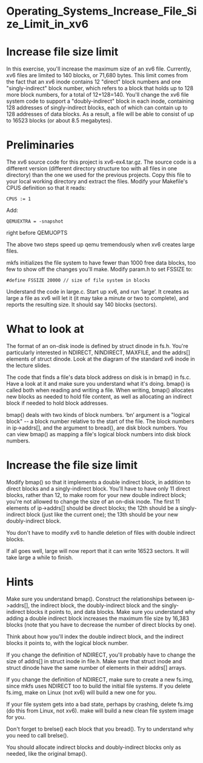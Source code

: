 # Operating_Systems_Increase_File_Size_Limit_in_xv6

# Increase file size limit
In this exercise, you'll increase the maximum size of an xv6 file. Currently, xv6 files are limited to 140 blocks, or 71,680 bytes. This limit comes from the fact that an xv6 inode contains 12 "direct" block numbers and one "singly-indirect" block number, which refers to a block that holds up to 128 more block numbers, for a total of 12+128=140. You'll change the xv6 file system code to support a "doubly-indirect" block in each inode, containing 128 addresses of singly-indirect blocks, each of which can contain up to 128 addresses of data blocks. As a result, a file will be able to consist of up to 16523 blocks (or about 8.5 megabytes).

# Preliminaries
The xv6 source code for this project is xv6-ex4.tar.gz. The source code is a different version (different directory structure too with all files in one directory) than the one we used for the previous projects. Copy this file to your local working directory and extract the files. Modify your Makefile's CPUS definition so that it reads: 

    CPUS := 1 

Add:

    QEMUEXTRA = -snapshot 

right before QEMUOPTS 

The above two steps speed up qemu tremendously when xv6 creates large files.

mkfs initializes the file system to have fewer than 1000 free data blocks, too few to show off the changes you'll make. Modify param.h to set FSSIZE to: 

    #define FSSIZE 20000 // size of file system in blocks 

Understand the code in large.c. Start up xv6, and run ‘large’. It creates as large a file as xv6 will let it (it may take a minute or two to complete), and reports the resulting size. It should say 140 blocks (sectors).

# What to look at
The format of an on-disk inode is defined by struct dinode in fs.h. You're particularly interested in NDIRECT, NINDIRECT, MAXFILE, and the addrs[] elements of struct dinode. Look at the diagram of the standard xv6 inode in the lecture slides.

The code that finds a file's data block address on disk is in bmap() in fs.c. Have a look at it and make sure you understand what it's doing. bmap() is called both when reading and writing a file. When writing, bmap() allocates new blocks as needed to hold file content, as well as allocating an indirect block if needed to hold block addresses.

bmap() deals with two kinds of block numbers. ‘bn’ argument is a "logical block" -- a block number relative to the start of the file. The block numbers in ip->addrs[], and the argument to bread(), are disk block numbers. You can view bmap() as mapping a file's logical block numbers into disk block numbers.

# Increase the file size limit
Modify bmap() so that it implements a double indirect block, in addition to direct blocks and a singly-indirect block. You'll have to have only 11 direct blocks, rather than 12, to make room for your new double indirect block; you're not allowed to change the size of an on-disk inode. The first 11 elements of ip->addrs[] should be direct blocks; the 12th should be a singly-indirect block (just like the current one); the 13th should be your new doubly-indirect block.

You don't have to modify xv6 to handle deletion of files with double indirect blocks.

If all goes well, large will now report that it can write 16523 sectors. It will take large a while to finish.

# Hints
Make sure you understand bmap(). Construct the relationships between ip->addrs[], the indirect block, the doubly-indirect block and the singly-indirect blocks it points to, and data blocks. Make sure you understand why adding a double indirect block increases the maximum file size by 16,383 blocks (note that you have to decrease the number of direct blocks by one).

Think about how you'll index the double indirect block, and the indirect blocks it points to, with the logical block number.

If you change the definition of NDIRECT, you'll probably have to change the size of addrs[] in struct inode in file.h. Make sure that struct inode and struct dinode have the same number of elements in their addrs[] arrays.

If you change the definition of NDIRECT, make sure to create a new fs.img, since mkfs uses NDIRECT too to build the initial file systems. If you delete fs.img, make on Linux (not xv6) will build a new one for you.

If your file system gets into a bad state, perhaps by crashing, delete fs.img (do this from Linux, not xv6). make will build a new clean file system image for you.

Don't forget to brelse() each block that you bread(). Try to understand why you need to call brelse().

You should allocate indirect blocks and doubly-indirect blocks only as needed, like the original bmap().
